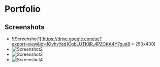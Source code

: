 # Portfolio

## Screenshots
   - ![Screenshot1](https://drive.google.com/uc?export=view&id=1OvhvYeq1CgbLUTKljR_4PZOKA4Y7gud8 = 250x400)
   - ![Screenshot2](https://drive.google.com/uc?export=view&id=1OxNwMyYtbAlotnoQ39M07JJsHEhN6pfH)
   - ![Screenshot3](https://drive.google.com/uc?export=view&id=1P09GKFOoSiRZDOFlnhCpVFmBCFJ7Imh_)
   - ![Screenshot4](https://drive.google.com/uc?export=view&id=1PF9MWmaO22sJQvbecm6DbKKlGH2U4ecP)

